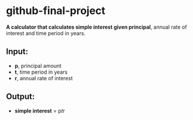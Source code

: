 # github-final-project

**A calculator that calculates simple interest given principal**, annual rate of interest and time period in years.

## Input:
   - **p**, principal amount
   - **t**, time period in years
   - **r**, annual rate of interest

## Output:
   - **simple interest** = p*t*r
